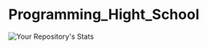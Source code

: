 # Programming_Hight_School

































 ![Your Repository's Stats](https://github-readme-stats.vercel.app/api/top-langs/?username=Your_GitHub_Username&theme=blue-green)
